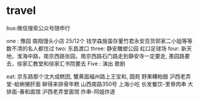# travel

bus:微信搜索公众号随申行

one : 豫园 南翔馒头小店 25/12个 钱学森施蛰存董竹君永安百货郭家二小姐等等数不清的名人都住过
two: 东昌渡口
three: 静安雕塑公园 虹口足球场 
four: 新天地，淮海中路，南京西路张园，南京西路石门路走到静安寺一定要走, 愚园路要去，徐家汇教堂和徐家汇书院要去
Five : 演出 歌剧


eat: 京东路那个沈大成糕团, 蟹黄面福州路上王宝和, 圆苑 野果糟粕醋 沪西老弄堂-蛤蜊猪肝面 鲜得来排骨年糕
山西南路350号 上海小吃  长发餐饮-里脊肉串 大排面-春和面馆 沪西老弄堂面馆 炸串-阿姐炸道